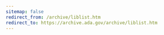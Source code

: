```yaml
---
sitemap: false 
redirect_from: /archive/liblist.htm 
redirect_to: https://archive.ada.gov/archive/liblist.htm 
---
```

